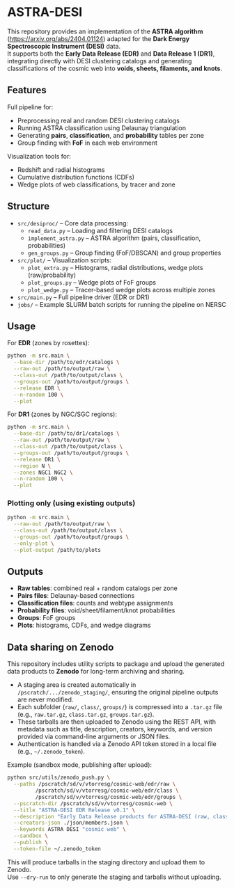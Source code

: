 # ASTRA-DESI

This repository provides an implementation of the **ASTRA algorithm** (https://arxiv.org/abs/2404.01124) adapted for the **Dark Energy Spectroscopic Instrument (DESI)** data.  
It supports both the **Early Data Release (EDR)** and **Data Release 1 (DR1)**, integrating directly with DESI clustering catalogs and generating classifications of the cosmic web into **voids, sheets, filaments, and knots**.


## Features

Full pipeline for:
  - Preprocessing real and random DESI clustering catalogs
  - Running ASTRA classification using Delaunay triangulation
  - Generating **pairs**, **classification**, and **probability** tables per zone
  - Group finding with **FoF** in each web environment

Visualization tools for:
  - Redshift and radial histograms
  - Cumulative distribution functions (CDFs)
  - Wedge plots of web classifications, by tracer and zone


## Structure

- `src/desiproc/` – Core data processing:
  - `read_data.py` – Loading and filtering DESI catalogs
  - `implement_astra.py` – ASTRA algorithm (pairs, classification, probabilities)
  - `gen_groups.py` – Group finding (FoF/DBSCAN) and group properties
- `src/plot/` – Visualization scripts:
  - `plot_extra.py` – Histograms, radial distributions, wedge plots (raw/probability)
  - `plot_groups.py` – Wedge plots of FoF groups
  - `plot_wedge.py` – Tracer-based wedge plots across multiple zones
- `src/main.py` – Full pipeline driver (EDR or DR1)
- `jobs/` – Example SLURM batch scripts for running the pipeline on NERSC


## Usage

For **EDR** (zones by rosettes):

```bash
python -m src.main \
  --base-dir /path/to/edr/catalogs \
  --raw-out /path/to/output/raw \
  --class-out /path/to/output/class \
  --groups-out /path/to/output/groups \
  --release EDR \
  --n-random 100 \
  --plot
```

For **DR1** (zones by NGC/SGC regions):

```bash
python -m src.main \
  --base-dir /path/to/dr1/catalogs \
  --raw-out /path/to/output/raw \
  --class-out /path/to/output/class \
  --groups-out /path/to/output/groups \
  --release DR1 \
  --region N \
  --zones NGC1 NGC2 \
  --n-random 100 \
  --plot
```

### Plotting only (using existing outputs)

```bash
python -m src.main \
  --raw-out /path/to/output/raw \
  --class-out /path/to/output/class \
  --groups-out /path/to/output/groups \
  --only-plot \
  --plot-output /path/to/plots
```


## Outputs

- **Raw tables**: combined real + random catalogs per zone  
- **Pairs files**: Delaunay-based connections
- **Classification files**: counts and webtype assignments
- **Probability files**: void/sheet/filament/knot probabilities
- **Groups**: FoF groups
- **Plots**: histograms, CDFs, and wedge diagrams


## Data sharing on Zenodo

This repository includes utility scripts to package and upload the generated data products to **Zenodo** for long-term archiving and sharing.  

- A staging area is created automatically in `/pscratch/.../zenodo_staging/`, ensuring the original pipeline outputs are never modified.  
- Each subfolder (`raw/`, `class/`, `groups/`) is compressed into a `.tar.gz` file (e.g., `raw.tar.gz`, `class.tar.gz`, `groups.tar.gz`).  
- These tarballs are then uploaded to Zenodo using the REST API, with metadata such as title, description, creators, keywords, and version provided via command-line arguments or JSON files.  
- Authentication is handled via a Zenodo API token stored in a local file (e.g., `~/.zenodo_token`).  

Example (sandbox mode, publishing after upload):

```bash
python src/utils/zenodo_push.py \
  --paths /pscratch/sd/v/vtorresg/cosmic-web/edr/raw \
         /pscratch/sd/v/vtorresg/cosmic-web/edr/class \
         /pscratch/sd/v/vtorresg/cosmic-web/edr/groups \
  --pscratch-dir /pscratch/sd/v/vtorresg/cosmic-web \
  --title "ASTRA-DESI EDR Release v0.1" \
  --description "Early Data Release products for ASTRA-DESI (raw, class, groups)." \
  --creators-json ./json/members.json \
  --keywords ASTRA DESI "cosmic web" \
  --sandbox \
  --publish \
  --token-file ~/.zenodo_token
```

This will produce tarballs in the staging directory and upload them to Zenodo.  
Use `--dry-run` to only generate the staging and tarballs without uploading.